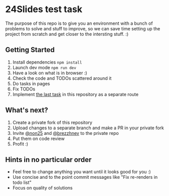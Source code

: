 # 24Slides test task

The purpose of this repo is to give you an environment with a bunch of problems to solve and stuff to improve, so we can save time setting up the project from scratch and get closer to the intersting stuff. :)

## Getting Started

1. Install dependencies `npm install`
2. Launch dev mode `npm run dev`
3. Have a look on what is in browser :)
4. Check the code and TODOs scattered around it
5. Do tasks in pages
6. Fix TODOs
7. Implement [the last task](https://github.com/24Slides/test-annotations) in this repository as a separate route

## What's next?

1. Create a private fork of this repository
2. Upload changes to a separate branch and make a PR in your private fork
3. Invite [@non25](https://github.com/non25) and [@brezzhnev](https://github.com/brezzhnev) to the private repo
4. Put them on code review
5. Profit :)

## Hints in no particular order

- Feel free to change anything you want until it looks good for you :)
- Use concise and to the point commit messages like "Fix re-renders in todo list"
- Focus on quality of solutions
